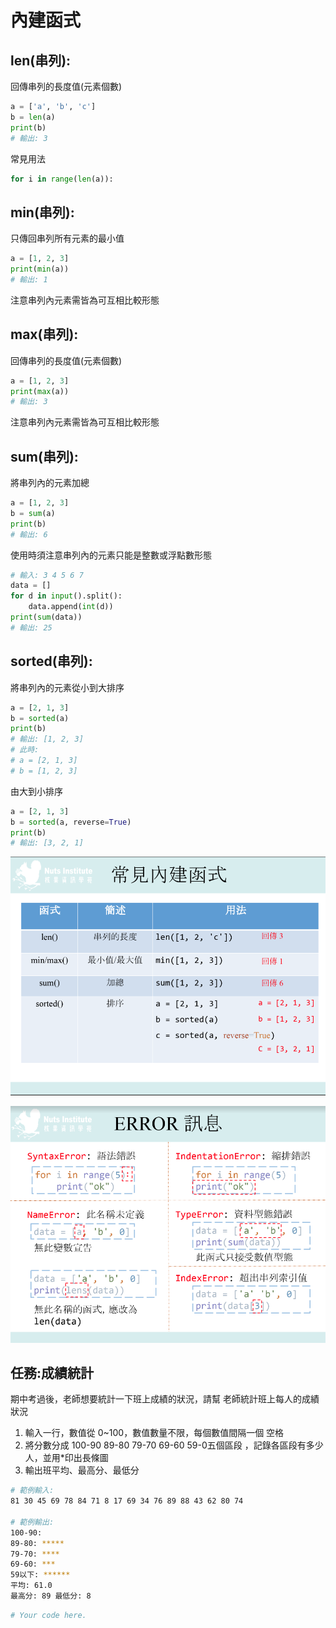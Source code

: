 # 內建函式

## len(串列):&#x20;

回傳串列的長度值(元素個數)

```python
a = ['a', 'b', 'c']
b = len(a)
print(b)
# 輸出: 3
```

常見用法

```python
for i in range(len(a)):
```

## min(串列):

只傳回串列所有元素的最小值

```python
a = [1, 2, 3]
print(min(a))
# 輸出: 1
```

注意串列內元素需皆為可互相比較形態

## max(串列):&#x20;

回傳串列的長度值(元素個數)

```python
a = [1, 2, 3]
print(max(a))
# 輸出: 3
```

注意串列內元素需皆為可互相比較形態

## sum(串列):

將串列內的元素加總

```python
a = [1, 2, 3]
b = sum(a)
print(b)
# 輸出: 6
```

使用時須注意串列內的元素只能是整數或浮點數形態

```python
# 輸入: 3 4 5 6 7
data = []
for d in input().split():
    data.append(int(d))
print(sum(data))
# 輸出: 25
```

## sorted(串列):

將串列內的元素從小到大排序

```python
a = [2, 1, 3]
b = sorted(a)
print(b)
# 輸出: [1, 2, 3]
# 此時:
# a = [2, 1, 3]
# b = [1, 2, 3]
```

由大到小排序

```python
a = [2, 1, 3]
b = sorted(a, reverse=True)
print(b)
# 輸出: [3, 2, 1]
```

![](<../../.gitbook/assets/image (81).png>)

![](<../../.gitbook/assets/image (82).png>)

## 任務:成績統計

期中考過後，老師想要統計一下班上成績的狀況，請幫 老師統計班上每人的成績狀況

1. 輸入一行，數值從 0\~100，數值數量不限，每個數值間隔一個 空格
2. 將分數分成 100-90 89-80 79-70 69-60 59-0五個區段 ，記錄各區段有多少人，並用\*印出長條圖
3. 輸出班平均、最高分、最低分

```bash
# 範例輸入:
81 30 45 69 78 84 71 8 17 69 34 76 89 88 43 62 80 74

# 範例輸出:
100-90:
89-80: *****
79-70: ****
69-60: ***
59以下: ******
平均: 61.0
最高分: 89 最低分: 8
```

```python
# Your code here.









```
